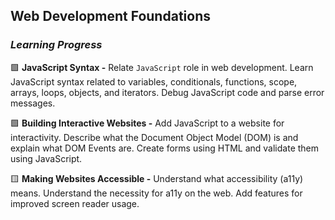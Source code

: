 ## Web Development Foundations

### _Learning Progress_

:green_square: **JavaScript Syntax -** Relate ``JavaScript`` role in web development. Learn JavaScript syntax related to variables, conditionals, functions, scope, arrays, loops, 
objects, and iterators. Debug JavaScript code and parse error messages.

:green_square: **Building Interactive Websites -** Add JavaScript to a website for interactivity. Describe what the Document Object Model (DOM) is and explain what DOM Events are. Create
forms using HTML and validate them using JavaScript.

:yellow_square: **Making Websites Accessible -** Understand what accessibility (a11y) means. Understand the necessity for a11y on the web. Add features for improved screen reader usage.